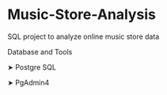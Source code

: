 # Music-Store-Analysis
SQL project to analyze online music store data

Database and Tools

   ➤ Postgre SQL
   
   ➤ PgAdmin4
